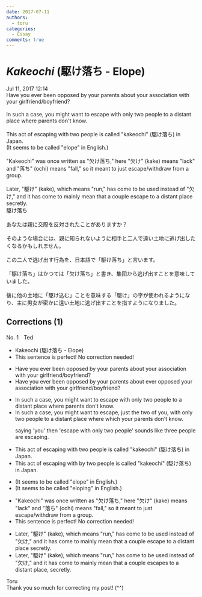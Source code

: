 ```yaml
---
date: 2017-07-11
authors:
  - toru
categories:
  - Essay
comments: true
---
```


# <strong><em>Kakeochi</strong></em> (駆け落ち - Elope)
<div class="date">Jul 11, 2017 12:14</div>
<div id="post"><div id="body_show_ori">
Have you ever been opposed by your parents about your association with your girlfriend/boyfriend?<br/><br/>In such a case, you might want to escape with only two people to a distant place where parents don't know.<br/><br/>This act of escaping with two people is called "kakeochi" (駆け落ち) in Japan.<br/>(It seems to be called "elope" in English.)<br/><br/>"Kakeochi" was once written as "欠け落ち," here "欠け" (kake) means "lack" and "落ち" (ochi) means "fall," so it meant to just escape/withdraw from a group.<br/><br/>Later, "駆け" (kake), which means "run," has come to be used instead of "欠け," and it has come to mainly mean that a couple escape to a distant place secretly.
</div></div>

<!-- more -->

<div id="post_ja"><div id="body_show_mo">
駆け落ち<br/><br/>あなたは親に交際を反対されたことがありますか？<br/><br/>そのような場合には、親に知られないように相手と二人で遠い土地に逃げ出したくなるかもしれません。<br/><br/>この二人で逃げ出す行為を、日本語で「駆け落ち」と言います。<br/><br/>「駆け落ち」はかつては「欠け落ち」と書き、集団から逃げ出すことを意味していました。<br/><br/>後に他の土地に「駆け込む」ことを意味する「駆け」の字が使われるようになり、主に男女が密かに遠い土地に逃げ出すことを指すようになりました。
</div></div>

## Corrections (1)
<div id="block"><div class="first_name"> No. 1　<span class="just_name">Ted</span></div><div id="block2">
<ul class="correction_field">
<li class="incorrect">Kakeochi (駆け落ち - Elope)</li>
<li class="corrected perfect">This sentence is perfect! No correction needed!</li>
</ul>
<ul class="correction_field">
<li class="incorrect">Have you ever been opposed by your parents about your association with your girlfriend/boyfriend?</li>
<li class="corrected correct">
Have <span class="sline">you ever been opposed by</span> your parents <span class="sline">about</span> <span class="f_red">ever opposed</span> your association with your girlfriend/boyfriend?
</li>
</ul>
<ul class="correction_field">
<li class="incorrect">In such a case, you might want to escape with only two people to a distant place where parents don't know.</li>
<li class="corrected correct">
In such a case, you might want to escape, <span class="f_red">just the two of you,</span> <span class="sline">with only two people</span> to a distant place <span class="sline">where</span> <span class="f_red">which your</span> parents don't know.
<p class="correction_comment">saying 'you' then 'escape with only two people' sounds like three people are escaping.</p>
</li>
</ul>
<ul class="correction_field">
<li class="incorrect">This act of escaping with two people is called "kakeochi" (駆け落ち) in Japan.</li>
<li class="corrected correct">
This act of escaping <span class="sline">with</span> <span class="f_red">by</span> two people is called "kakeochi" (駆け落ち) in Japan.
</li>
</ul>
<ul class="correction_field">
<li class="incorrect">(It seems to be called "elope" in English.)</li>
<li class="corrected correct">
(It seems to be called <span class="f_red">"eloping"</span> in English.)
</li>
</ul>
<ul class="correction_field">
<li class="incorrect">"Kakeochi" was once written as "欠け落ち," here "欠け" (kake) means "lack" and "落ち" (ochi) means "fall," so it meant to just escape/withdraw from a group.</li>
<li class="corrected perfect">This sentence is perfect! No correction needed!</li>
</ul>
<ul class="correction_field">
<li class="incorrect">Later, "駆け" (kake), which means "run," has come to be used instead of "欠け," and it has come to mainly mean that a couple escape to a distant place secretly.</li>
<li class="corrected correct">
Later, "駆け" (kake), which means "run," has come to be used instead of "欠け," and it has come to mainly mean that a couple <span class="f_red">escapes</span> to a distant place, secretly.
</li>
</ul>
</div><div class="name"><span class="just_name">Toru</span><br>
Thank you so much for correcting my post! (^^)
</div>
</div>
